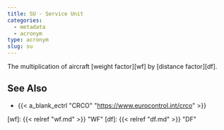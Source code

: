 ```yaml
---
title: SU - Service Unit
categories:
  - metadata
  - acronym
type: acronym
slug: su
---
```


The multiplication of aircraft [weight factor][wf] by [distance factor][df].

## See Also


* {{< a_blank_ectrl "CRCO" "https://www.eurocontrol.int/crco" >}}


[wf]: {{< relref "wf.md" >}} "WF"
[df]: {{< relref "df.md" >}} "DF"
